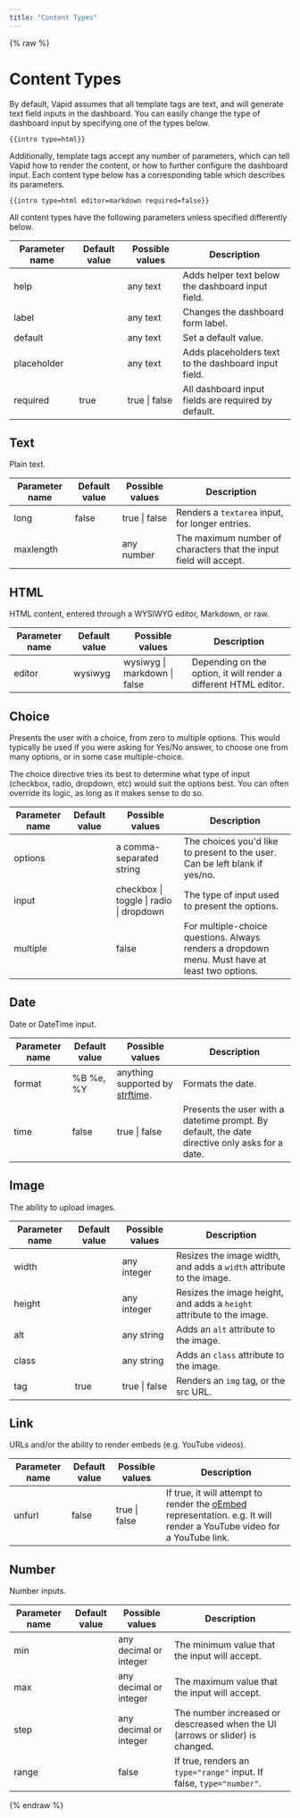 ```yaml
---
title: "Content Types"
---
```

{% raw %}
# Content Types

By default, Vapid assumes that all template tags are text, and will generate text field inputs in the dashboard. You can easily change the type of dashboard input by specifying one of the types below.

```
{{intro type=html}}
```

Additionally, template tags accept any number of parameters, which can tell Vapid how to render the content, or how to further configure the dashboard input. Each content type below has a corresponding table which describes its parameters.

```
{{intro type=html editor=markdown required=false}}
```

All content types have the following parameters unless specified differently below.

<table class="ui striped table">
  <thead>
    <tr>
      <th>Parameter name</th>
      <th>Default value</th>
      <th>Possible values</th>
      <th>Description</th>
    </tr>
    <tbody></tbody>
  </thead>
  <tbody>
    <tr>
      <td>help</td>
      <td></td>
      <td>any text</td>
      <td>Adds helper text below the dashboard input field.</td>
    </tr>
    <tr>
      <td>label</td>
      <td></td>
      <td>any text</td>
      <td>Changes the dashboard form label.</td>
    </tr>
    <tr>
      <td>default</td>
      <td></td>
      <td>any text</td>
      <td>Set a default value.</td>
    </tr>
    <tr>
      <td>placeholder</td>
      <td></td>
      <td>any text</td>
      <td>Adds placeholders text to the dashboard input field.</td>
    </tr>
    <tr>
      <td>required</td>
      <td>true</td>
      <td>true | false</td>
      <td>All dashboard input fields are required by default.</td>
    </tr>
  </tbody>
</table>

## Text

Plain text.

<table class="ui striped table">
  <thead>
    <tr>
      <th>Parameter name</th>
      <th>Default value</th>
      <th>Possible values</th>
      <th>Description</th>
    </tr>
    <tbody>
      <tr>
        <td>long</td>
        <td>false</td>
        <td>true | false</td>
        <td>Renders a <code>textarea</code> input, for longer entries.</td>
      </tr>
      <tr>
        <td>maxlength</td>
        <td></td>
        <td>any number</td>
        <td>The maximum number of characters that the input field will accept.</td>
      </tr>
    </tbody>
  </thead>
</table>

## HTML

HTML content, entered through a WYSIWYG editor, Markdown, or raw.

<table class="ui striped table">
  <thead>
    <tr>
      <th>Parameter name</th>
      <th>Default value</th>
      <th>Possible values</th>
      <th>Description</th>
    </tr>
    <tbody>
      <tr>
        <td>editor</td>
        <td>wysiwyg</td>
        <td>wysiwyg | markdown | false</td>
        <td>Depending on the option, it will render a different HTML editor.</td>
      </tr>
    </tbody>
  </thead>
</table>

## Choice

Presents the user with a choice, from zero to multiple options. This would typically be used if you were asking for Yes/No answer, to choose one from many options, or in some case multiple-choice.

The choice directive tries its best to determine what type of input (checkbox, radio, dropdown, etc) would suit the options best. You can often override its logic, as long as it makes sense to do so.

<table class="ui striped table">
  <thead>
    <tr>
      <th>Parameter name</th>
      <th>Default value</th>
      <th>Possible values</th>
      <th>Description</th>
    </tr>
    <tbody>
      <tr>
        <td>options</td>
        <td></td>
        <td>a comma-separated string</td>
        <td>The choices you'd like to present to the user. Can be left blank if yes/no.</td>
      </tr>
      <tr>
        <td>input</td>
        <td></td>
        <td>checkbox | toggle | radio | dropdown</td>
        <td>The type of input used to present the options.</td>
      </tr>
      <tr>
        <td>multiple</td>
        <td></td>
        <td>false</td>
        <td>For multiple-choice questions. Always renders a dropdown menu. Must have at least two options.</td>
      </tr>
    </tbody>
  </thead>
</table>

## Date

Date or DateTime input.

<table class="ui striped table">
  <thead>
    <tr>
      <th>Parameter name</th>
      <th>Default value</th>
      <th>Possible values</th>
      <th>Description</th>
    </tr>
    <tbody>
      <tr>
        <td>format</td>
        <td>%B %e, %Y</td>
        <td>anything supported by <a href="https://github.com/samsonjs/strftime#supported-specifiers">strftime</a>.</td>
        <td>Formats the date.</td>
      </tr>
      <tr>
        <td>time</td>
        <td>false</td>
        <td>true | false</td>
        <td>Presents the user with a datetime prompt. By default, the date directive only asks for a date.</td>
      </tr>
    </tbody>
  </thead>
</table>

## Image

The ability to upload images.

<table class="ui striped table">
  <thead>
    <tr>
      <th>Parameter name</th>
      <th>Default value</th>
      <th>Possible values</th>
      <th>Description</th>
    </tr>
    <tbody>
      <tr>
        <td>width</td>
        <td></td>
        <td>any integer</td>
        <td>Resizes the image width, and adds a <code>width</code> attribute to the image.</td>
      </tr>
      <tr>
        <td>height</td>
        <td></td>
        <td>any integer</td>
        <td>Resizes the image height, and adds a <code>height</code> attribute to the image.</td>
      </tr>
      <tr>
        <td>alt</td>
        <td></td>
        <td>any string</td>
        <td>Adds an <code>alt</code> attribute to the image.</td>
      </tr>
      <tr>
        <td>class</td>
        <td></td>
        <td>any string</td>
        <td>Adds an <code>class</code> attribute to the image.</td>
      </tr>
      <tr>
        <td>tag</td>
        <td>true</td>
        <td>true | false</td>
        <td>Renders an <code>img</code> tag, or the src URL.</td>
      </tr>
    </tbody>
  </thead>
</table>

## Link

URLs and/or the ability to render embeds (e.g. YouTube videos).

<table class="ui striped table">
  <thead>
    <tr>
      <th>Parameter name</th>
      <th>Default value</th>
      <th>Possible values</th>
      <th>Description</th>
    </tr>
    <tbody>
      <tr>
        <td>unfurl</td>
        <td>false</td>
        <td>true | false</td>
        <td>If true, it will attempt to render the <a href="https://oembed.com/">oEmbed</a> representation. e.g. It will render a YouTube video for a YouTube link.</td>
      </tr>
    </tbody>
  </thead>
</table>

## Number

Number inputs.

<table class="ui striped table">
  <thead>
    <tr>
      <th>Parameter name</th>
      <th>Default value</th>
      <th>Possible values</th>
      <th>Description</th>
    </tr>
    <tbody>
      <tr>
        <td>min</td>
        <td></td>
        <td>any decimal or integer</td>
        <td>The minimum value that the input will accept.</td>
      </tr>
      <tr>
        <td>max</td>
        <td></td>
        <td>any decimal or integer</td>
        <td>The maximum value that the input will accept.</td>
      </tr>
      <tr>
        <td>step</td>
        <td></td>
        <td>any decimal or integer</td>
        <td>The number increased or descreased when the UI (arrows or slider) is changed.</td>
      </tr>
      <tr>
        <td>range</td>
        <td></td>
        <td>false</td>
        <td>If true, renders an <code>type="range"</code> input. If false, <code>type="number"</code>.</td>
      </tr>
    </tbody>
  </thead>
</table>

{% endraw %}